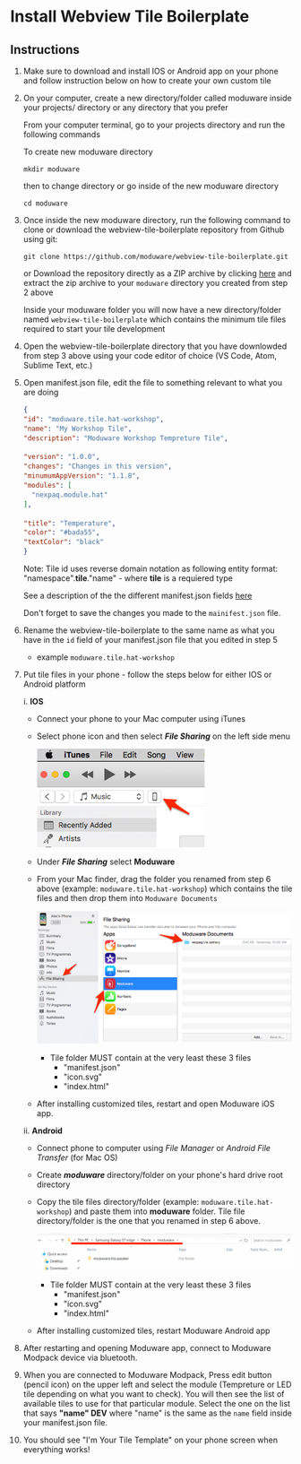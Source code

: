 # Install Webview Tile Boilerplate

## Instructions

1. Make sure to download and install IOS or Android app on your phone and follow instruction below on how to create your own custom tile

2. On your computer, create a new directory/folder called moduware inside your projects/ directory or any directory that you prefer

    From your computer terminal, go to your projects directory and run the following commands

    To create new moduware directory
    ```console
    mkdir moduware
    ```

    then to change directory or go inside of the new moduware directory
    ```console
    cd moduware
    ```

3. Once inside the new moduware directory, run the following command to clone or download the webview-tile-boilerplate repository from Github using git:

    ```console
    git clone https://github.com/moduware/webview-tile-boilerplate.git
    ```

    or Download the repository directly as a ZIP archive by clicking [here](https://github.com/moduware/webview-tile-boilerplate/archive/master.zip) and extract the zip archive to your `moduware` directory you created from step 2 above

    Inside your moduware folder you will now have a new directory/folder named `webview-tile-boilerplate` which contains the minimum tile files required to start your tile development

4. Open the webview-tile-boilerplate directory that you have downlowded from step 3 above using your code editor of choice (VS Code, Atom, Sublime Text, etc.)

5. Open manifest.json file, edit the file to something relevant to what you are doing

    ```json
    {
    "id": "moduware.tile.hat-workshop",
    "name": "My Workshop Tile",
    "description": "Moduware Workshop Tempreture Tile",

    "version": "1.0.0",
    "changes": "Changes in this version",
    "minumumAppVersion": "1.1.8",
    "modules": [
      "nexpaq.module.hat"
    ],

    "title": "Temperature",
    "color": "#bada55",
    "textColor": "black"
    }
    ```

    Note: Tile id uses reverse domain notation as following entity format: "namespace".**tile**."name" - where **tile** is a requiered type

    See a description of the the different manifest.json fields [here](https://github.com/moduware/webview-tile-boilerplate/blob/master/README.md#file-structure)

    Don't forget to save the changes you made to the `mainifest.json` file.

6. Rename the webview-tile-boilerplate to the same name as what you have in the `id` field of your manifest.json file that you edited in step 5

    * example `moduware.tile.hat-workshop`

7. Put tile files in your phone - follow the steps below for either IOS or Android platform

    i. **IOS**

      * Connect your phone to your Mac computer using iTunes

      * Select phone icon and then select **_File Sharing_** on the left side menu

        ![select_phone_itunes]

      * Under **_File Sharing_** select **Moduware**

      * From your Mac finder, drag the folder you renamed from step 6 above (example: `moduware.tile.hat-workshop`) which contains the tile files and then drop them into `Moduware Documents`

        ![itunes_drag_and_drop]

        * Tile folder MUST contain at the very least these 3 files
          * "manifest.json"
          * "icon.svg"
          * "index.html"

      * After installing customized tiles, restart and open Moduware iOS app.

    ii. **Android**

    * Connect phone to computer using *File Manager* or *Android File Transfer* (for Mac OS)

    * Create **_moduware_** directory/folder on your phone's hard drive root directory

    * Copy the tile files directory/folder (example: `moduware.tile.hat-workshop`) and paste them into **moduware** folder. Tile file directory/folder is the one that you renamed in step 6 above.

      ![moduware_folder_path_and_structure]

      * Tile folder MUST contain at the very least these 3 files
        * "manifest.json"
        * "icon.svg"
        * "index.html"

    * After installing customized tiles, restart Moduware Android app

8. After restarting and opening Moduware app, connect to Moduware Modpack device via bluetooth.

9. When you are connected to Moduware Modpack, Press edit button (pencil icon) on the upper left and select the module (Tempreture or LED tile depending on what you want to check). You will then see the list of available tiles to use for that particular module. Select the one on the list that says **"name" DEV** where "name" is the same as the `name` field inside your manifest.json file.

10. You should see "I'm Your Tile Template" on your phone screen when everything works!

[select_phone_itunes]:images/select_phone_in_itunes.png
[itunes_drag_and_drop]:images/itunes_drag_and_drop.png
[tile_file_structure]:images/tile_file_structure.png
[moduware_folder_path_and_structure]:images/moduware_folder_path_and_structure.png
